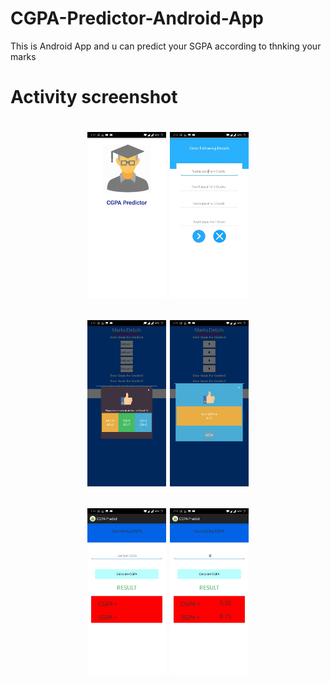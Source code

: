 # CGPA-Predictor-Android-App
This is Android App and u can predict your SGPA according to thnking your marks

# Activity screenshot 
<h1 align="center">
<p float="left">
  <img src="https://github.com/Niraj-Ranjan/CGPA-Predictor-Android-App/blob/master/screenshot/1.jpeg" width="25%" />
  <img src="https://github.com/Niraj-Ranjan/CGPA-Predictor-Android-App/blob/master/screenshot/2.jpeg" width="25%" /> 
</p>
<p float="left">
  <img src="https://github.com/Niraj-Ranjan/CGPA-Predictor-Android-App/blob/master/screenshot/3.jpeg" width="25%" />
  <img src="https://github.com/Niraj-Ranjan/CGPA-Predictor-Android-App/blob/master/screenshot/4.jpeg" width="25%" /> 
</p>

<p float="left">
  <img src="https://github.com/Niraj-Ranjan/CGPA-Predictor-Android-App/blob/master/screenshot/5.jpeg" width="25%" />
  <img src="https://github.com/Niraj-Ranjan/CGPA-Predictor-Android-App/blob/master/screenshot/6.jpeg" width="25%" /> 
</p>

<h1>

